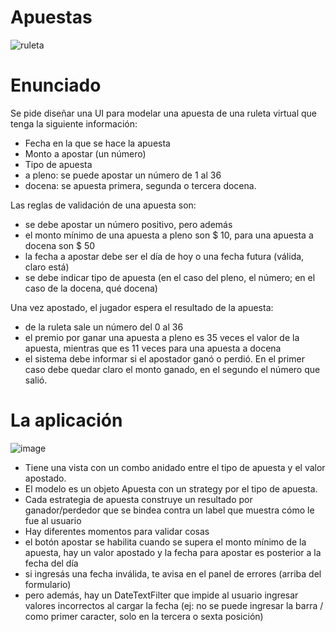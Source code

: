 # Apuestas

![ruleta](https://cloud.githubusercontent.com/assets/4549002/17299651/9dcb3e56-57e5-11e6-83d3-4a43e6cb4dc8.png)

# Enunciado

Se pide diseñar una UI para modelar una apuesta de una ruleta virtual que tenga la siguiente información:

* Fecha en la que se hace la apuesta
* Monto a apostar (un número)
* Tipo de apuesta
 * a pleno: se puede apostar un número de 1 al 36
 * docena: se apuesta primera, segunda o tercera docena.

Las reglas de validación de una apuesta son:

* se debe apostar un número positivo, pero además
 * el monto mínimo de una apuesta a pleno son $ 10, para una apuesta a docena son $ 50
* la fecha a apostar debe ser el día de hoy o una fecha futura (válida, claro está)
* se debe indicar tipo de apuesta (en el caso del pleno, el número; en el caso de la docena, qué docena)

Una vez apostado, el jugador espera el resultado de la apuesta:

* de la ruleta sale un número del 0 al 36
* el premio por ganar una apuesta a pleno es 35 veces el valor de la apuesta, mientras que es 11 veces para una apuesta a docena
* el sistema debe informar si el apostador ganó o perdió. En el primer caso debe quedar claro el monto ganado, en el segundo el número que salió.

# La aplicación

![image](https://cloud.githubusercontent.com/assets/4549002/17304378/bd559b52-57fb-11e6-8fc2-4515548ca6a7.png)

* Tiene una vista con un combo anidado entre el tipo de apuesta y el valor apostado. 
* El modelo es un objeto Apuesta con un strategy por el tipo de apuesta. 
* Cada estrategia de apuesta construye un resultado por ganador/perdedor que se bindea contra un label que muestra cómo le fue al usuario
* Hay diferentes momentos para validar cosas
 * el botón apostar se habilita cuando se supera el monto mínimo de la apuesta, hay un valor apostado y la fecha para apostar es posterior a la fecha del día
 * si ingresás una fecha inválida, te avisa en el panel de errores (arriba del formulario)
 * pero además, hay un DateTextFilter que impide al usuario ingresar valores incorrectos al cargar la fecha (ej: no se puede ingresar la barra / como primer caracter, solo en la tercera o sexta posición)
 
